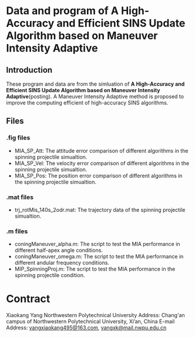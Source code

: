 # Data and program of __A High-Accuracy and Efficient SINS Update Algorithm based on Maneuver Intensity Adaptive__

## Introduction
These program and data are from the simluation of __A High-Accuracy and Efficient SINS Update Algorithm based on Maneuver Intensity Adaptive__(posting).
A Maneuver Intensity Adaptive method is proposed to improve the computing efficient of high-accuracy SINS algorithms.

## Files
### .fig files
- MIA_SP_Att: The attitude error comparison of different algorithms in the spinning projectile simualtion.
- MIA_SP_Vel: The velocity error comparison of different algorithms in the spinning projectile simualtion.
- MIA_SP_Pos: The position error comparison of different algorithms in the spinning projectile simualtion.

### .mat files
- trj_rotMis_140s_2odr.mat: The trajectory data of the spinning projectile simualtion.

### .m files
- coningManeuver_alpha.m: The script to test the MIA performance in different half-apex angle conditions.
- coningManeuver_omega.m: The script to test the MIA performance in different andular frequency conditions.
- MIP_SpinningProj.m: The script to test the MIA performance in the spinning projectile condition.

# Contract
Xiaokang Yang 
Northwestern Polytechnical University 
Address: Chang'an campus of Northwestern Polytechnical University, Xi’an, China 
E-mail Address:  yangxiaokang495@163.com, yangxk@mail.nwpu.edu.cn  

